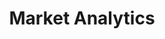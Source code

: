 ---
title: "Market Analytics"
description: "Market Analytics"
keywords: "Market Analytics"
icon: "icon_piechart"
title_listing_page: "Market Analytics"
detail_listing_page: "Market Analytics At vero eos et accusam et justo duo dolores et ea rebum. Stet gubergren no sea takimata."
draft: false
weight: 2

---